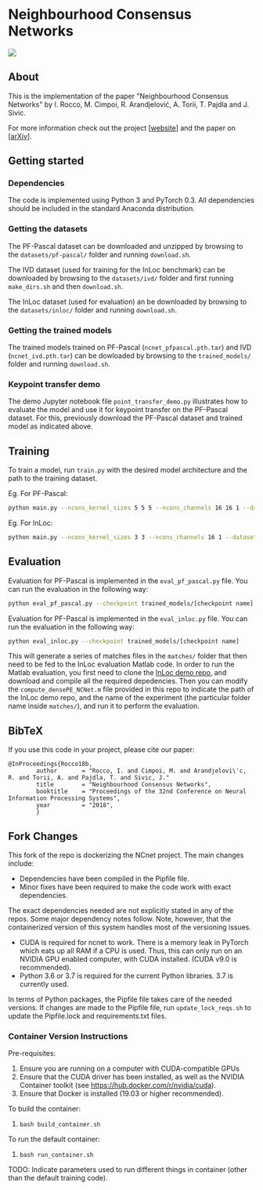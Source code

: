 # Neighbourhood Consensus Networks

![](https://www.di.ens.fr/willow/research/ncnet/images/teaser.png)


## About

This is the implementation of the paper "Neighbourhood Consensus Networks" by I. Rocco, M. Cimpoi, R. Arandjelović, A. Torii, T. Pajdla and J. Sivic.

For more information check out the project [[website](http://www.di.ens.fr/willow/research/ncnet/)] and the paper on [[arXiv](https://arxiv.org/abs/1810.10510)].


## Getting started

### Dependencies

The code is implemented using Python 3 and PyTorch 0.3. All dependencies should be included in the standard Anaconda distribution.

### Getting the datasets

The PF-Pascal dataset can be downloaded and unzipped by browsing to the `datasets/pf-pascal/` folder and running `download.sh`.

The IVD dataset (used for training for the InLoc benchmark) can be downloaded by browsing to the `datasets/ivd/` folder and first running `make_dirs.sh` and then `download.sh`.

The InLoc dataset (used for evaluation) an be downloaded by browsing to the `datasets/inloc/` folder and running `download.sh`. 

### Getting the trained models

The trained models trained on PF-Pascal (`ncnet_pfpascal.pth.tar`) and IVD (`ncnet_ivd.pth.tar`) can be dowloaded by browsing to the `trained_models/` folder and running `download.sh`.

### Keypoint transfer demo

The demo Jupyter notebook file `point_transfer_demo.py` illustrates how to evaluate the model and use it for keypoint transfer on the PF-Pascal dataset. For this, previously download the PF-Pascal dataset and trained model as indicated above.

## Training

To train a model, run `train.py` with the desired model architecture and the path to the training dataset.

Eg. For PF-Pascal:

```bash
python main.py --ncons_kernel_sizes 5 5 5 --ncons_channels 16 16 1 --dataset_image_path datasets/pf-pascal --dataset_csv_path datasets/pf-pascal/image_pairs/ 
```

Eg. For InLoc: 

```bash
python main.py --ncons_kernel_sizes 3 3 --ncons_channels 16 1 --dataset_image_path datasets/ivd --dataset_csv_path datasets/ivd/image_pairs/ 
```

## Evaluation

Evaluation for PF-Pascal is implemented in the `eval_pf_pascal.py` file. You can run the evaluation in the following way: 

```bash
python eval_pf_pascal.py --checkpoint trained_models/[checkpoint name]
```

Evaluation for PF-Pascal is implemented in the `eval_inloc.py` file. You can run the evaluation in the following way: 

```bash
python eval_inloc.py --checkpoint trained_models/[checkpoint name]
```

This will generate a series of matches files in the `matches/` folder that then need to be fed to the InLoc evaluation Matlab code. 
In order to run the Matlab evaluation, you first need to clone the [InLoc demo repo](https://github.com/HajimeTaira/InLoc_demo), and download and compile all the required depedencies. Then you can modify the `compute_densePE_NCNet.m` file provided in this repo to indicate the path of the InLoc demo repo, and the name of the experiment (the particular folder name inside `matches/`), and run it to perform the evaluation.


## BibTeX 

If you use this code in your project, please cite our paper:
````
@InProceedings{Rocco18b,
        author       = "Rocco, I. and Cimpoi, M. and Arandjelovi\'c, R. and Torii, A. and Pajdla, T. and Sivic, J."
        title        = "Neighbourhood Consensus Networks",
        booktitle    = "Proceedings of the 32nd Conference on Neural Information Processing Systems",
        year         = "2018",
        }
````

## Fork Changes

This fork of the repo is dockerizing the NCnet project. The main changes include:
- Dependencies have been compiled in the Pipfile file.
- Minor fixes have been required to make the code work with exact dependencies.

The exact dependencies needed are not explicitly stated in any of the repos. Some major dependency notes follow. Note, however, that the containerized version of this system handles most of the versioning issues.
- CUDA is required for ncnet to work. There is a memory leak in PyTorch which eats up all RAM if a CPU is used. Thus, this can only run on an NVIDIA GPU enabled computer, with CUDA installed. (CUDA v9.0 is recommended).
- Python 3.6 or 3.7 is required for the current Python libraries. 3.7 is currently used.

In terms of Python packages, the Pipfile file takes care of the needed versions. If changes are made to the Pipfile file, run `update_lock_reqs.sh` to update the Pipfile.lock and requirements.txt files.

### Container Version Instructions

Pre-requisites:
1. Ensure you are running on a computer with CUDA-compatible GPUs
1. Ensure that the CUDA driver has been installed, as well as the NVIDIA Container toolkit (see https://hub.docker.com/r/nvidia/cuda).
1. Ensure that Docker is installed (19.03 or higher recommended).

To build the container:
1. `bash build_container.sh`

To run the default container:
1. `bash run_container.sh`

TODO: Indicate parameters used to run different things in container (other than the default training code).

